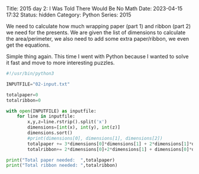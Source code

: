Title: 2015 day 2: I Was Told There Would Be No Math
Date: 2023-04-15 17:32
Status: hidden
Category: Python
Series: 2015

We need to calculate how much wrapping paper (part 1) and ribbon (part 2) we need for the presents. We are given the list of dimensions
to calculate the area/perimeter, we also need to add some extra paper/ribbon, we even get the equations.

Simple thing again. This time I went with Python because I wanted to solve it fast and move to more interesting puzzles.


```python
#!/usr/bin/python3

INPUTFILE="02-input.txt"

totalpaper=0
totalribbon=0

with open(INPUTFILE) as inputfile:
    for line in inputfile:
        x,y,z=line.rstrip().split('x')
        dimensions=[int(x), int(y), int(z)]
        dimensions.sort()
        #print(dimensions[0], dimensions[1], dimensions[2])
        totalpaper += 3*dimensions[0]*dimensions[1] + 2*dimensions[1]*dimensions[2] + 2*dimensions[2]*dimensions[0]
        totalribbon+= 2*dimensions[0]+2*dimensions[1] + dimensions[0]*dimensions[1]*dimensions[2]

print("Total paper needed:  ",totalpaper)
print("Total ribbon needed: ",totalribbon)
```

